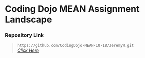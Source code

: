 # Coding Dojo MEAN Assignment Landscape

### Repository Link

> ``` https://github.com/CodingDojo-MEAN-10-18/JeremyW.git ```<br>
> _[Click Here](https://github.com/CodingDojo-MEAN-10-18/JeremyW.git)_
